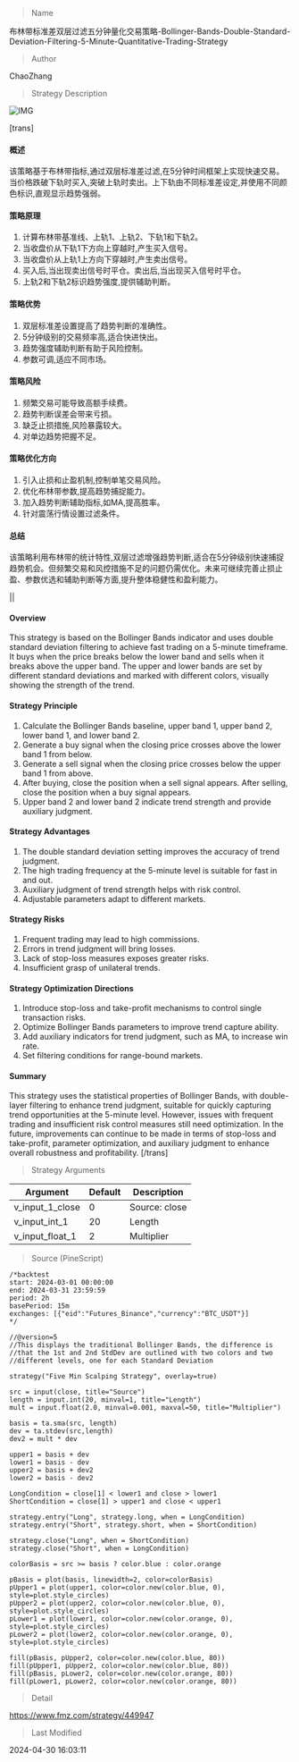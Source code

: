 
> Name

布林带标准差双层过滤五分钟量化交易策略-Bollinger-Bands-Double-Standard-Deviation-Filtering-5-Minute-Quantitative-Trading-Strategy

> Author

ChaoZhang

> Strategy Description

![IMG](https://www.fmz.com/upload/asset/f949dd7c0f7e1e4088.png)

[trans]
#### 概述
该策略基于布林带指标,通过双层标准差过滤,在5分钟时间框架上实现快速交易。当价格跌破下轨时买入,突破上轨时卖出。上下轨由不同标准差设定,并使用不同颜色标识,直观显示趋势强弱。

#### 策略原理 
1. 计算布林带基准线、上轨1、上轨2、下轨1和下轨2。
2. 当收盘价从下轨1下方向上穿越时,产生买入信号。
3. 当收盘价从上轨1上方向下穿越时,产生卖出信号。
4. 买入后,当出现卖出信号时平仓。卖出后,当出现买入信号时平仓。
5. 上轨2和下轨2标识趋势强度,提供辅助判断。

#### 策略优势
1. 双层标准差设置提高了趋势判断的准确性。 
2. 5分钟级别的交易频率高,适合快进快出。
3. 趋势强度辅助判断有助于风险控制。
4. 参数可调,适应不同市场。

#### 策略风险
1. 频繁交易可能导致高额手续费。
2. 趋势判断误差会带来亏损。
3. 缺乏止损措施,风险暴露较大。
4. 对单边趋势把握不足。

#### 策略优化方向  
1. 引入止损和止盈机制,控制单笔交易风险。
2. 优化布林带参数,提高趋势捕捉能力。
3. 加入趋势判断辅助指标,如MA,提高胜率。
4. 针对震荡行情设置过滤条件。

#### 总结
该策略利用布林带的统计特性,双层过滤增强趋势判断,适合在5分钟级别快速捕捉趋势机会。但频繁交易和风控措施不足的问题仍需优化。未来可继续完善止损止盈、参数优选和辅助判断等方面,提升整体稳健性和盈利能力。

||

#### Overview
This strategy is based on the Bollinger Bands indicator and uses double standard deviation filtering to achieve fast trading on a 5-minute timeframe. It buys when the price breaks below the lower band and sells when it breaks above the upper band. The upper and lower bands are set by different standard deviations and marked with different colors, visually showing the strength of the trend.

#### Strategy Principle
1. Calculate the Bollinger Bands baseline, upper band 1, upper band 2, lower band 1, and lower band 2.
2. Generate a buy signal when the closing price crosses above the lower band 1 from below.
3. Generate a sell signal when the closing price crosses below the upper band 1 from above.
4. After buying, close the position when a sell signal appears. After selling, close the position when a buy signal appears.
5. Upper band 2 and lower band 2 indicate trend strength and provide auxiliary judgment.

#### Strategy Advantages
1. The double standard deviation setting improves the accuracy of trend judgment.
2. The high trading frequency at the 5-minute level is suitable for fast in and out.
3. Auxiliary judgment of trend strength helps with risk control.
4. Adjustable parameters adapt to different markets.

#### Strategy Risks
1. Frequent trading may lead to high commissions.
2. Errors in trend judgment will bring losses.
3. Lack of stop-loss measures exposes greater risks.
4. Insufficient grasp of unilateral trends.

#### Strategy Optimization Directions
1. Introduce stop-loss and take-profit mechanisms to control single transaction risks.
2. Optimize Bollinger Bands parameters to improve trend capture ability.
3. Add auxiliary indicators for trend judgment, such as MA, to increase win rate.
4. Set filtering conditions for range-bound markets.

#### Summary
This strategy uses the statistical properties of Bollinger Bands, with double-layer filtering to enhance trend judgment, suitable for quickly capturing trend opportunities at the 5-minute level. However, issues with frequent trading and insufficient risk control measures still need optimization. In the future, improvements can continue to be made in terms of stop-loss and take-profit, parameter optimization, and auxiliary judgment to enhance overall robustness and profitability.
[/trans]

> Strategy Arguments



|Argument|Default|Description|
|----|----|----|
|v_input_1_close|0|Source: close|high|low|open|hl2|hlc3|hlcc4|ohlc4|
|v_input_int_1|20|Length|
|v_input_float_1|2|Multiplier|


> Source (PineScript)

``` pinescript
/*backtest
start: 2024-03-01 00:00:00
end: 2024-03-31 23:59:59
period: 2h
basePeriod: 15m
exchanges: [{"eid":"Futures_Binance","currency":"BTC_USDT"}]
*/

//@version=5
//This displays the traditional Bollinger Bands, the difference is
//that the 1st and 2nd StdDev are outlined with two colors and two
//different levels, one for each Standard Deviation

strategy("Five Min Scalping Strategy", overlay=true)

src = input(close, title="Source")
length = input.int(20, minval=1, title="Length")
mult = input.float(2.0, minval=0.001, maxval=50, title="Multiplier")

basis = ta.sma(src, length)
dev = ta.stdev(src,length)
dev2 = mult * dev

upper1 = basis + dev
lower1 = basis - dev
upper2 = basis + dev2
lower2 = basis - dev2

LongCondition = close[1] < lower1 and close > lower1
ShortCondition = close[1] > upper1 and close < upper1

strategy.entry("Long", strategy.long, when = LongCondition)
strategy.entry("Short", strategy.short, when = ShortCondition)

strategy.close("Long", when = ShortCondition)
strategy.close("Short", when = LongCondition)

colorBasis = src >= basis ? color.blue : color.orange

pBasis = plot(basis, linewidth=2, color=colorBasis)
pUpper1 = plot(upper1, color=color.new(color.blue, 0), style=plot.style_circles)
pUpper2 = plot(upper2, color=color.new(color.blue, 0), style=plot.style_circles)
pLower1 = plot(lower1, color=color.new(color.orange, 0), style=plot.style_circles)
pLower2 = plot(lower2, color=color.new(color.orange, 0), style=plot.style_circles)

fill(pBasis, pUpper2, color=color.new(color.blue, 80))
fill(pUpper1, pUpper2, color=color.new(color.blue, 80))
fill(pBasis, pLower2, color=color.new(color.orange, 80))
fill(pLower1, pLower2, color=color.new(color.orange, 80))

```

> Detail

https://www.fmz.com/strategy/449947

> Last Modified

2024-04-30 16:03:11
